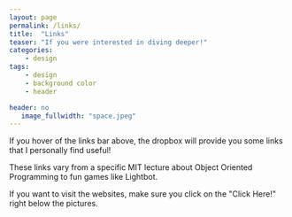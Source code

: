 ```yaml
---
layout: page
permalink: /links/
title:  "Links"
teaser: "If you were interested in diving deeper!"
categories:
    - design
tags:
    - design
    - background color
    - header

header: no
   image_fullwidth: "space.jpeg"
---
```

If you hover of the links bar above, the dropbox will provide you some links that I personally find useful! 

These links vary from a specific MIT lecture about Object Oriented Programming to fun games like Lightbot. 

If you want to visit the websites, make sure you click on the "Click Here!" right below the pictures.
